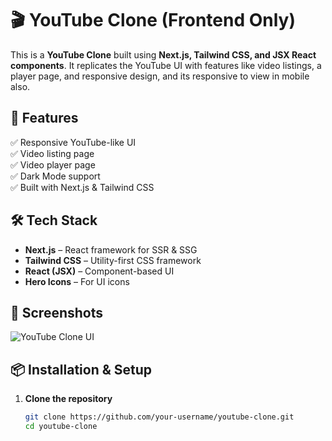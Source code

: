 # 🎬 YouTube Clone (Frontend Only)

This is a **YouTube Clone** built using **Next.js, Tailwind CSS, and JSX React components**. It replicates the YouTube UI with features like video listings, a player page, and responsive design, and its responsive to view in mobile also.

## 🚀 Features

✅ Responsive YouTube-like UI  
✅ Video listing page  
✅ Video player page  
✅ Dark Mode support  
✅ Built with Next.js & Tailwind CSS  

## 🛠️ Tech Stack

- **Next.js** – React framework for SSR & SSG  
- **Tailwind CSS** – Utility-first CSS framework  
- **React (JSX)** – Component-based UI  
- **Hero Icons** – For UI icons  

## 📸 Screenshots

![YouTube Clone UI](https://via.placeholder.com/800x400.png?text=YouTube+Clone+Screenshot)

## 📦 Installation & Setup

1. **Clone the repository**  
   ```sh
   git clone https://github.com/your-username/youtube-clone.git
   cd youtube-clone
